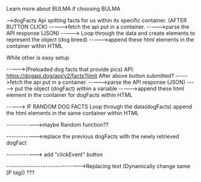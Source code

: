 Learn more about BULMA if choosing BULMA

-->dogFacts Api spitting facts for us within its specific container.
(AFTER BUTTON CLICK)
----->fetch the api put in a container.
----->parse the API response (JSON)
-----> Loop through the data and create elements to represent the object (dog breed)
----->append these html elements in the container within HTML


While other is easy setup

----->(Preloaded dog facts that provide pics) API: https://dogapi.dog/api/v2/facts?limit
After above button submitted?
----->fetch the api put in a container.
----->parse the API response (JSON)
-----> put the object (dogFact) within a variable
----->append these html element in the container for dogFacts within HTML

-----> IF RANDOM DOG FACTS Loop through the data(dogFacts) append the html elements in the same container within HTML

------------>maybe Random function??

------------>replace the previous dogFacts with the newly retrieved dogFact

------------> add "clickEvent" button

------------------------------>Replacing text (Dynamically change same [P tag]) ???